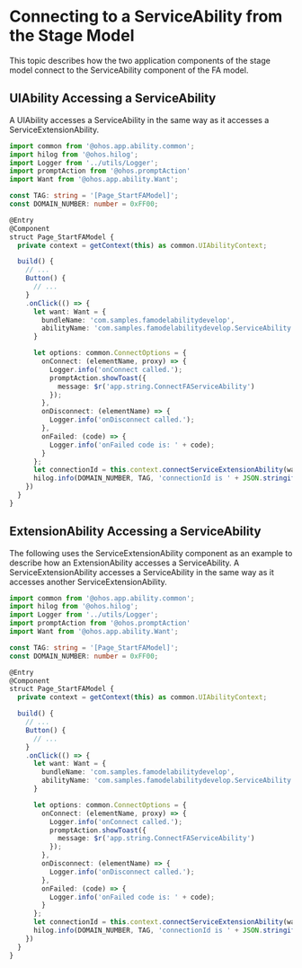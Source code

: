 # Connecting to a ServiceAbility from the Stage Model


This topic describes how the two application components of the stage model connect to the ServiceAbility component of the FA model.


## UIAbility Accessing a ServiceAbility

A UIAbility accesses a ServiceAbility in the same way as it accesses a ServiceExtensionAbility.


```ts
import common from '@ohos.app.ability.common';
import hilog from '@ohos.hilog';
import Logger from '../utils/Logger';
import promptAction from '@ohos.promptAction'
import Want from '@ohos.app.ability.Want';

const TAG: string = '[Page_StartFAModel]';
const DOMAIN_NUMBER: number = 0xFF00;

@Entry
@Component
struct Page_StartFAModel {
  private context = getContext(this) as common.UIAbilityContext;

  build() {
    // ...
    Button() {
      // ...
    }
    .onClick(() => {
      let want: Want = {
        bundleName: 'com.samples.famodelabilitydevelop',
        abilityName: 'com.samples.famodelabilitydevelop.ServiceAbility',
      }

      let options: common.ConnectOptions = {
        onConnect: (elementName, proxy) => {
          Logger.info('onConnect called.');
          promptAction.showToast({
            message: $r('app.string.ConnectFAServiceAbility')
          });
        },
        onDisconnect: (elementName) => {
          Logger.info('onDisconnect called.');
        },
        onFailed: (code) => {
          Logger.info('onFailed code is: ' + code);
        }
      };
      let connectionId = this.context.connectServiceExtensionAbility(want, options);
      hilog.info(DOMAIN_NUMBER, TAG, 'connectionId is ' + JSON.stringify(connectionId));
    })
  }
}
```


## ExtensionAbility Accessing a ServiceAbility

The following uses the ServiceExtensionAbility component as an example to describe how an ExtensionAbility accesses a ServiceAbility. A ServiceExtensionAbility accesses a ServiceAbility in the same way as it accesses another ServiceExtensionAbility.


```ts
import common from '@ohos.app.ability.common';
import hilog from '@ohos.hilog';
import Logger from '../utils/Logger';
import promptAction from '@ohos.promptAction'
import Want from '@ohos.app.ability.Want';

const TAG: string = '[Page_StartFAModel]';
const DOMAIN_NUMBER: number = 0xFF00;

@Entry
@Component
struct Page_StartFAModel {
  private context = getContext(this) as common.UIAbilityContext;

  build() {
    // ...
    Button() {
      // ...
    }
    .onClick(() => {
      let want: Want = {
        bundleName: 'com.samples.famodelabilitydevelop',
        abilityName: 'com.samples.famodelabilitydevelop.ServiceAbility',
      }

      let options: common.ConnectOptions = {
        onConnect: (elementName, proxy) => {
          Logger.info('onConnect called.');
          promptAction.showToast({
            message: $r('app.string.ConnectFAServiceAbility')
          });
        },
        onDisconnect: (elementName) => {
          Logger.info('onDisconnect called.');
        },
        onFailed: (code) => {
          Logger.info('onFailed code is: ' + code);
        }
      };
      let connectionId = this.context.connectServiceExtensionAbility(want, options);
      hilog.info(DOMAIN_NUMBER, TAG, 'connectionId is ' + JSON.stringify(connectionId));
    })
  }
}
```
